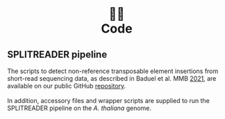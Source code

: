 <br>

<!-- <p align="center"><img src="/images/Logo-code.png" width="80"></p> -->
<h1 align="center"> <!-- :computer: --> 👩‍💻 <br> Code </h1>

## SPLITREADER pipeline 
The scripts to detect non-reference transposable element insertions from short-read sequencing data, as described in Baduel et al. MMB [2021](https://doi.org/10.1007/978-1-0716-1134-0_15), are available on our public GitHub [repository](https://github.com/baduelp/public/tree/master/SPLITREADER). 
<br>
<br>
In addition, accessory files and wrapper scripts are supplied to run the SPLITREADER pipeline on the _A. thaliana_ genome. <br/> 

<!---
## MATLAB genomic toolbox
Custom MATLAB functions for genomics can be downloaded from [here](https://github.com/baduelp/public/tree/master/MATLAB). 

### Circular distribution across chromosomes (Circos-plots)

Upcoming soon

### Map of markers with color-coded values

<p align="center">
<img src="/images/Position of populations.png" >
</p>

`plot_POPmap_function.m`
  
  This Matlab function displays markers on a world Mercator-projection map with color-coded values to display quantitative or categorical information. 

  

### Principal Component Analysis (PCA) of Allele-Frequency population data

<p align="center">
<img src="/images/PC1 & 2 of fake PCA centered 23-Jun-2017.png" style="margin-right: 15px;" width="400">
</p>

`plot_AF_PCA.m` 
  
  This Matlab function performs a principal component analysis of allele-frequency population data from next-generation sequencing. It takes as input the N x M matrix containing for each of N sites the allele-frequency of derived alleles in each of the M individuals/populations.
 --->

        
